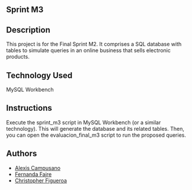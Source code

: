 ## Sprint M3

## Description
This project is for the Final Sprint M2. It comprises a SQL database with tables to simulate queries in an online business that sells electronic products.

## Technology Used
MySQL Workbench

## Instructions
Execute the sprint_m3 script in MySQL Workbench (or a similar technology). This will generate the database and its related tables. Then, you can open the evaluacion_final_m3 script to run the proposed queries.

## Authors

- [Alexis Campusano](https://github.com/aleecmp)
- [Fernanda Fajre](https://github.com/fajrita)
- [Christopher Figueroa](https://github.com/cfigueroabc)
